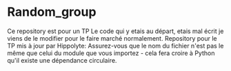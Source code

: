 # Random_group
Ce repository est pour un TP
Le code qui y etais au départ, etais mal écrit je viens de le modifier pour le faire marché normalement.
Repository pour le TP mis à jour par Hippolyte:
Assurez-vous que le nom du fichier n'est pas le même que celui du module que vous importez - cela fera croire à Python qu'il existe une dépendance circulaire.
